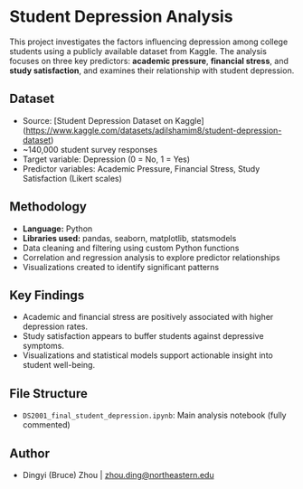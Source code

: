 # Student Depression Analysis

This project investigates the factors influencing depression among college students using a publicly available dataset from Kaggle. The analysis focuses on three key predictors: **academic pressure**, **financial stress**, and **study satisfaction**, and examines their relationship with student depression.

## Dataset
- Source: [Student Depression Dataset on Kaggle] (https://www.kaggle.com/datasets/adilshamim8/student-depression-dataset)
- ~140,000 student survey responses
- Target variable: Depression (0 = No, 1 = Yes)
- Predictor variables: Academic Pressure, Financial Stress, Study Satisfaction (Likert scales)

## Methodology
- **Language:** Python
- **Libraries used:** pandas, seaborn, matplotlib, statsmodels
- Data cleaning and filtering using custom Python functions
- Correlation and regression analysis to explore predictor relationships
- Visualizations created to identify significant patterns

## Key Findings
- Academic and financial stress are positively associated with higher depression rates.
- Study satisfaction appears to buffer students against depressive symptoms.
- Visualizations and statistical models support actionable insight into student well-being.

## File Structure
- `DS2001_final_student_depression.ipynb`: Main analysis notebook (fully commented)

## Author
- Dingyi (Bruce) Zhou | zhou.ding@northeastern.edu
